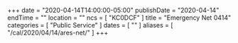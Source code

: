 +++
date = "2020-04-14T14:00:00-05:00"
publishDate = "2020-04-14"
endTime = ""
location = ""
ncs = [ "KC0DCF" ]
title = "Emergency Net 0414"
categories = [ "Public Service" ]
dates = [ "" ]
aliases = [ "/cal/2020/04/14/ares-net/" ]
+++
